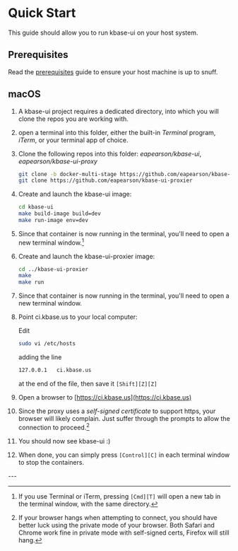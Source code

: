 # Quick Start

This guide should allow you to run kbase-ui on your host system.

## Prerequisites

Read the [prerequisites](prerequisites.md) guide to ensure your host machine is up to snuff.

## macOS

1. A kbase-ui project requires a dedicated directory, into which you will clone the repos you are working with.
2. open a terminal into this folder, either the built-in *Terminal* program, *iTerm*, or your terminal app of choice.
3. Clone the following repos into this folder: *eapearson/kbase-ui*, *eapearson/kbase-ui-proxy*
    ```bash
    git clone -b docker-multi-stage https://github.com/eapearson/kbase-ui
    git clone https://github.com/eapearson/kbase-ui-proxier
    ```
4. Create and launch the kbase-ui image:
    ```bash
    cd kbase-ui
    make build-image build=dev
    make run-image env=dev
    ```
5. Since that container is now running in the terminal, you'll need to open a new terminal window.[^1]
6. Create and launch the kbase-ui-proxier image:
    ```bash
    cd ../kbase-ui-proxier
    make 
    make run
    ```
7. Since that container is now running in the terminal, you'll need to open a new terminal window.
8. Point ci.kbase.us to your local computer:

    Edit
    ```bash
    sudo vi /etc/hosts
    ```
    adding the line
    ```bash
    127.0.0.1	ci.kbase.us
    ```
    at the end of the file, then save it ```[Shift][Z][Z]```
9. Open a browser to [https://ci.kbase.us](https://ci.kbase.us)
10. Since the proxy uses a *self-signed certificate* to support https, your browser will likely complain. Just suffer through the prompts to allow the connection to proceed.[^2]
11. You should now see kbase-ui :)
12. When done, you can simply press ```[Control][C]``` in each terminal window to stop the containers.

\---

[^1]: If you use Terminal or iTerm, pressing ```[Cmd][T]``` will open a new tab in the terminal window, with the same directory.

[^2]: If your browser hangs when attempting to connect, you should have better luck using the private mode of your browser. Both Safari and Chrome work fine in private mode with self-signed certs, Firefox will still hang.
